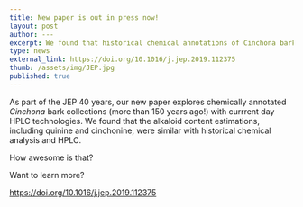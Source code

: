 ```yaml
---
title: New paper is out in press now!
layout: post
author: ---
excerpt: We found that historical chemical annotations of Cinchona bark collections (including quinine, used to treat malaria) are comparable to HPLC estimations. JEP 40 years.
type: news
external_link: https://doi.org/10.1016/j.jep.2019.112375
thumb: /assets/img/JEP.jpg
published: true
---
```


As part of the JEP 40 years, our new paper explores chemically annotated _Cinchona_ bark collections (more than 150 years ago!) with currrent day HPLC technologies.
We found that the alkaloid content estimations, including quinine and cinchonine, were similar with historical chemical analysis and HPLC. 

How awesome is that?

Want to learn more?  

https://doi.org/10.1016/j.jep.2019.112375